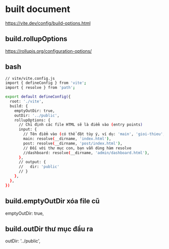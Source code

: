# built document
https://vite.dev/config/build-options.html
## build.rollupOptions
https://rollupjs.org/configuration-options/
## bash
```bash
// vite/vite.config.js
import { defineConfig } from 'vite';
import { resolve } from 'path';

export default defineConfig({
  root: './vite',
  build: {
    emptyOutDir: true,
    outDir: '../public',
    rollupOptions: {
      // Chỉ định các file HTML sẽ là điểm vào (entry points)
      input: {
        // Tên điểm vào (có thể đặt tùy ý, ví dụ: 'main', 'gioi-thieu', 'admin-dashboard')
        main: resolve(__dirname, 'index.html'),
        post: resolve(__dirname, 'post/index.html'),
        // Đối với thư mục con, bạn vẫn dùng hàm resolve
        //dashboard: resolve(__dirname, 'admin/dashboard.html'),
      },
      // output: {
      //   dir: 'public'
      // }
    },
  },
})

```

## build.emptyOutDir xóa file cũ
emptyOutDir: true,
## build.outDir thư mục đầu ra
outDir: '../public',